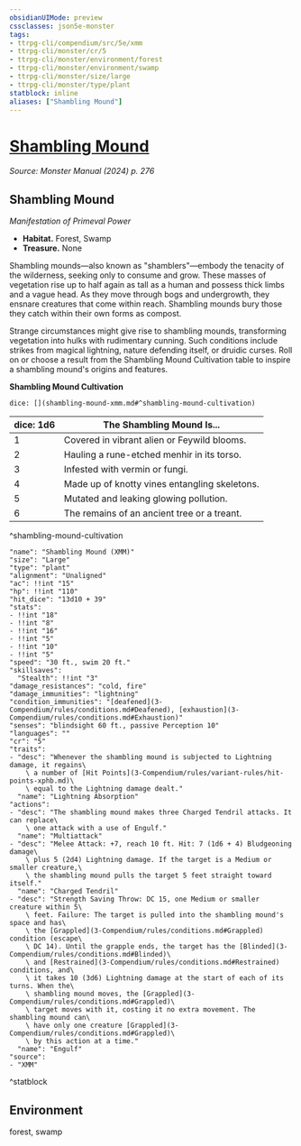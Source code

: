 ```yaml
---
obsidianUIMode: preview
cssclasses: json5e-monster
tags:
- ttrpg-cli/compendium/src/5e/xmm
- ttrpg-cli/monster/cr/5
- ttrpg-cli/monster/environment/forest
- ttrpg-cli/monster/environment/swamp
- ttrpg-cli/monster/size/large
- ttrpg-cli/monster/type/plant
statblock: inline
aliases: ["Shambling Mound"]
---
```

# [Shambling Mound](3-Compendium\bestiary\plant/shambling-mound-xmm.md)
*Source: Monster Manual (2024) p. 276*  

## Shambling Mound

*Manifestation of Primeval Power*

- **Habitat.** Forest, Swamp  
- **Treasure.** None  

Shambling mounds—also known as "shamblers"—embody the tenacity of the wilderness, seeking only to consume and grow. These masses of vegetation rise up to half again as tall as a human and possess thick limbs and a vague head. As they move through bogs and undergrowth, they ensnare creatures that come within reach. Shambling mounds bury those they catch within their own forms as compost.

Strange circumstances might give rise to shambling mounds, transforming vegetation into hulks with rudimentary cunning. Such conditions include strikes from magical lightning, nature defending itself, or druidic curses. Roll on or choose a result from the Shambling Mound Cultivation table to inspire a shambling mound's origins and features.

**Shambling Mound Cultivation**

`dice: [](shambling-mound-xmm.md#^shambling-mound-cultivation)`

| dice: 1d6 | The Shambling Mound Is... |
|-----------|---------------------------|
| 1 | Covered in vibrant alien or Feywild blooms. |
| 2 | Hauling a rune-etched menhir in its torso. |
| 3 | Infested with vermin or fungi. |
| 4 | Made up of knotty vines entangling skeletons. |
| 5 | Mutated and leaking glowing pollution. |
| 6 | The remains of an ancient tree or a treant. |
^shambling-mound-cultivation

```statblock
"name": "Shambling Mound (XMM)"
"size": "Large"
"type": "plant"
"alignment": "Unaligned"
"ac": !!int "15"
"hp": !!int "110"
"hit_dice": "13d10 + 39"
"stats":
- !!int "18"
- !!int "8"
- !!int "16"
- !!int "5"
- !!int "10"
- !!int "5"
"speed": "30 ft., swim 20 ft."
"skillsaves":
  "Stealth": !!int "3"
"damage_resistances": "cold, fire"
"damage_immunities": "lightning"
"condition_immunities": "[deafened](3-Compendium/rules/conditions.md#Deafened), [exhaustion](3-Compendium/rules/conditions.md#Exhaustion)"
"senses": "blindsight 60 ft., passive Perception 10"
"languages": ""
"cr": "5"
"traits":
- "desc": "Whenever the shambling mound is subjected to Lightning damage, it regains\
    \ a number of [Hit Points](3-Compendium/rules/variant-rules/hit-points-xphb.md)\
    \ equal to the Lightning damage dealt."
  "name": "Lightning Absorption"
"actions":
- "desc": "The shambling mound makes three Charged Tendril attacks. It can replace\
    \ one attack with a use of Engulf."
  "name": "Multiattack"
- "desc": "Melee Attack: +7, reach 10 ft. Hit: 7 (1d6 + 4) Bludgeoning damage\
    \ plus 5 (2d4) Lightning damage. If the target is a Medium or smaller creature,\
    \ the shambling mound pulls the target 5 feet straight toward itself."
  "name": "Charged Tendril"
- "desc": "Strength Saving Throw: DC 15, one Medium or smaller creature within 5\
    \ feet. Failure: The target is pulled into the shambling mound's space and has\
    \ the [Grappled](3-Compendium/rules/conditions.md#Grappled) condition (escape\
    \ DC 14). Until the grapple ends, the target has the [Blinded](3-Compendium/rules/conditions.md#Blinded)\
    \ and [Restrained](3-Compendium/rules/conditions.md#Restrained) conditions, and\
    \ it takes 10 (3d6) Lightning damage at the start of each of its turns. When the\
    \ shambling mound moves, the [Grappled](3-Compendium/rules/conditions.md#Grappled)\
    \ target moves with it, costing it no extra movement. The shambling mound can\
    \ have only one creature [Grappled](3-Compendium/rules/conditions.md#Grappled)\
    \ by this action at a time."
  "name": "Engulf"
"source":
- "XMM"
```
^statblock

## Environment

forest, swamp